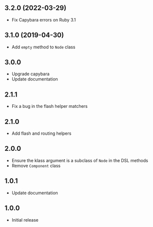 ## 3.2.0 (2022-03-29)

* Fix Capybara errors on Ruby 3.1

## 3.1.0 (2019-04-30)

* Add `empty` method to `Node` class

## 3.0.0

* Upgrade capybara
* Update documentation

## 2.1.1

* Fix a bug in the flash helper matchers

## 2.1.0

* Add flash and routing helpers

## 2.0.0

* Ensure the klass argument is a subclass of `Node` in the DSL methods
* Remove `Component` class

## 1.0.1

* Update documentation

## 1.0.0

* Initial release
